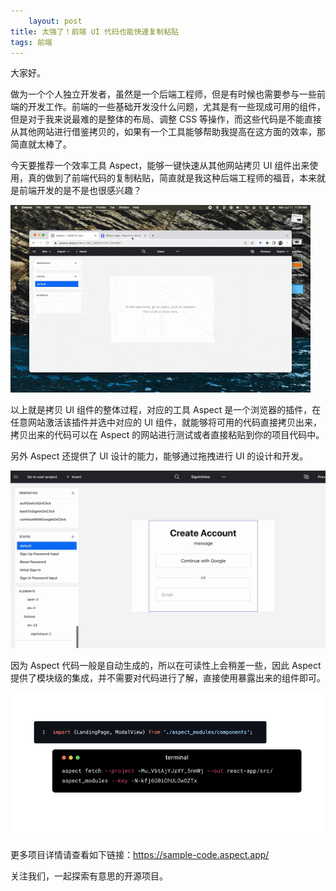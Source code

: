 ```yaml
---
	layout: post
title: 太强了！前端 UI 代码也能快速复制粘贴
tags: 前端
---
```


大家好。

做为一个个人独立开发者，虽然是一个后端工程师，但是有时候也需要参与一些前端的开发工作。前端的一些基础开发没什么问题，尤其是有一些现成可用的组件，但是对于我来说最难的是整体的布局、调整 CSS 等操作，而这些代码是不能直接从其他网站进行借鉴拷贝的，如果有一个工具能够帮助我提高在这方面的效率，那简直就太棒了。

今天要推荐一个效率工具 Aspect，能够一键快速从其他网站拷贝 UI 组件出来使用，真的做到了前端代码的复制粘贴，简直就是我这种后端工程师的福音，本来就是前端开发的是不是也很感兴趣？

![](https://raw.githubusercontent.com/ZhuPeng/pic/master/images/aspect.ui.compress.phone.gif)

以上就是拷贝 UI 组件的整体过程，对应的工具 Aspect 是一个浏览器的插件，在任意网站激活该插件并选中对应的 UI 组件，就能够将可用的代码直接拷贝出来，拷贝出来的代码可以在 Aspect 的网站进行测试或者直接粘贴到你的项目代码中。

另外 Aspect 还提供了 UI 设计的能力，能够通过拖拽进行 UI 的设计和开发。

![](https://raw.githubusercontent.com/ZhuPeng/pic/master/images/aspect.drag.drop.gif)

因为 Aspect 代码一般是自动生成的，所以在可读性上会稍差一些，因此 Aspect 提供了模块级的集成，并不需要对代码进行了解，直接使用暴露出来的组件即可。

![image-20221114225938246](https://raw.githubusercontent.com/ZhuPeng/pic/master/images/compress_image-20221114225938246.png)

更多项目详情请查看如下链接：https://sample-code.aspect.app/


关注我们，一起探索有意思的开源项目。
